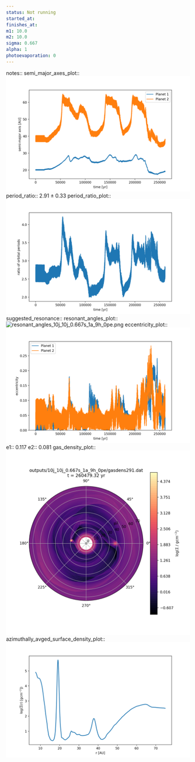 ```yaml
---
status: Not running
started_at:
finishes_at:
m1: 10.0
m2: 10.0
sigma: 0.667
alpha: 1
photoevaporation: 0
---
```


notes::
semi_major_axes_plot:: ![semi_major_axes_10j_10j_0.667s_1a_9h_0pe.png](plots/semi_major_axes/semi_major_axes_10j_10j_0.667s_1a_9h_0pe.png)
period_ratio:: 2.91 ± 0.33
period_ratio_plot:: ![period_ratio_10j_10j_0.667s_1a_9h_0pe.png](plots/period_ratio/period_ratio_10j_10j_0.667s_1a_9h_0pe.png)
suggested_resonance:: 
resonant_angles_plot:: ![resonant_angles_10j_10j_0.667s_1a_9h_0pe.png](plots/resonant_angles/resonant_angles_10j_10j_0.667s_1a_9h_0pe.png)
eccentricity_plot:: ![eccentricity_10j_10j_0.667s_1a_9h_0pe.png](plots/eccentricity/eccentricity_10j_10j_0.667s_1a_9h_0pe.png)
e1:: 0.117
e2:: 0.081
gas_density_plot:: ![gas_density_10j_10j_0.667s_1a_9h_0pe.png](plots/gas_density/gas_density_10j_10j_0.667s_1a_9h_0pe.png)
azimuthally_avged_surface_density_plot:: ![azimuthally_avged_surface_density_10j_10j_0.667s_1a_9h_0pe.png](plots/azimuthally_avged_surface_density/azimuthally_avged_surface_density_10j_10j_0.667s_1a_9h_0pe.png)
